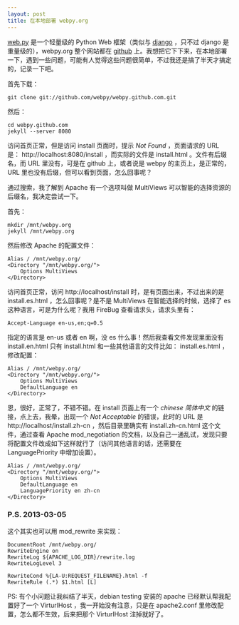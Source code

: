 ```yaml
---
layout: post
title: 在本地部署 webpy.org
---
```


[web.py](http://webpy.org) 是一个轻量级的 Python Web 框架（类似与 [django](https://www.djangoproject.com/) ，只不过 django 是重量级的），webpy.org 整个网站都在 [github](https://github.com/webpy/webpy.github.com) 上。我想把它下下来，在本地部署一下，遇到一些问题，可能有人觉得这些问题很简单，不过我还是搞了半天才搞定的，记录一下吧。

首先下载：

    git clone git://github.com/webpy/webpy.github.com.git

然后：

    cd webpy.github.com
    jekyll --server 8080

<!--more-->

访问首页正常，但是访问 install 页面时，提示 _Not Found_ ，页面请求的 URL 是： http://localhost:8080/install ，而实际的文件是 install.html 。文件有后缀名，而 URL 里没有，可是在 github 上，或者说是 webpy 的主页上，是正常的，URL 里也没有后缀，但可以看到页面，怎么回事呢？

通过搜索，我了解到 Apache 有一个选项叫做 MultiViews 可以智能的选择资源的后缀名，我决定尝试一下。

首先：

    mkdir /mnt/webpy.org
    jekyll /mnt/webpy.org
    
然后修改 Apache 的配置文件：

    Alias / /mnt/webpy.org/
    <Directory "/mnt/webpy.org/">
        Options MultiViews
    </Directory>

访问首页正常，访问 http://localhost/install 时，是有页面出来，不过出来的是 install.es.html ，怎么回事呢？是不是 MultiViews 在智能选择的时候，选择了 es 这种语言，可是为什么呢？我用 FireBug 查看请求头，请求头里有：

    Accept-Language	en-us,en;q=0.5

指定的语言是 en-us 或者 en 啊，没 es 什么事！然后我查看文件发现里面没有 install.en.html 只有 install.html 和一些其他语言的文件比如： install.es.html ，修改配置：

    Alias / /mnt/webpy.org/
    <Directory "/mnt/webpy.org/">
        Options MultiViews
        DefaultLanguage en 
    </Directory>

恩，很好，正常了，不错不错。在 install 页面上有一个 _chinese 简体中文_ 的链接，点上去，我晕，出现一个 _Not Acceptable_ 的错误，此时的 URL 是 http://localhost/install.zh-cn ，然后目录里确实有 install.zh-cn.html 这个文件，通过查看 Apache mod\_negotiation 的文档，以及自己一通乱试，发现只要将配置文件改成如下这样就行了（访问其他语言的话，还需要在 LanguagePriority 中增加设置）。

    Alias / /mnt/webpy.org/
    <Directory "/mnt/webpy.org/">
        Options MultiViews
        DefaultLanguage en 
        LanguagePriority en zh-cn
    </Directory>

### P.S. 2013-03-05

这个其实也可以用 mod\_rewrite 来实现：

	DocumentRoot /mnt/webpy.org/
	RewriteEngine on
	RewriteLog ${APACHE_LOG_DIR}/rewrite.log
	RewriteLogLevel 3 

	RewriteCond %{LA-U:REQUEST_FILENAME}.html -f
	RewriteRule (.*) $1.html [L]

PS: 有个小问题让我纠结了半天，debian testing 安装的 apache 已经默认帮我配置好了一个 VirturlHost ，我一开始没有注意，只是在 apache2.conf 里修改配置，怎么都不生效，后来把那个 VirturlHost 注掉就好了。
